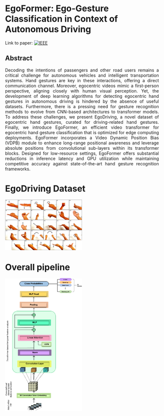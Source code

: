 # EgoFormer: Ego-Gesture Classification in Context of Autonomous Driving <br/>
 Link to paper: [![IEEE](https://www.vectorlogo.zone/logos/ieee/ieee-ar21.svg)](https://ieeexplore.ieee.org/document/10508297)

## Abstract <br/>
<p style="text-align: justify"> Decoding the intentions of passengers and other road users remains a critical challenge for autonomous vehicles and intelligent transportation systems. Hand gestures are key in these interactions, offering a direct communication channel. Moreover, egocentric videos mimic a first-person perspective, aligning closely with human visual perception. Yet, the development of deep learning algorithms for detecting egocentric hand gestures in autonomous driving is hindered by the absence of useful datasets. Furthermore, there is a pressing need for gesture recognition methods to evolve from CNN-based architectures to transformer models. To address these challenges, we present EgoDriving, a novel dataset of egocentric hand gestures, curated for driving-related hand gestures. Finally, we introduce EgoFormer, an efficient video transformer for egocentric hand gesture classification that is optimized for edge computing deployments. EgoFormer incorporates a Video Dynamic Position Bias (VDPB) module to enhance long-range positional awareness and leverage absolute positions from convolutional sub-layers within its transformer blocks. Designed for low-resource settings, EgoFormer offers substantial reductions in inference latency and GPU utilization while maintaining competitive accuracy against state-of-the-art hand gesture recognition frameworks.</p>

# EgoDriving Dataset
<img src = "images/Qazi3_Hand_gestures.jpg " alt="Raw image" width="50%" align="center"/>

# Overall pipeline
<img src = "images/Egoformer_pipeline.png " alt="Raw image" width="50%" align="center"/>
